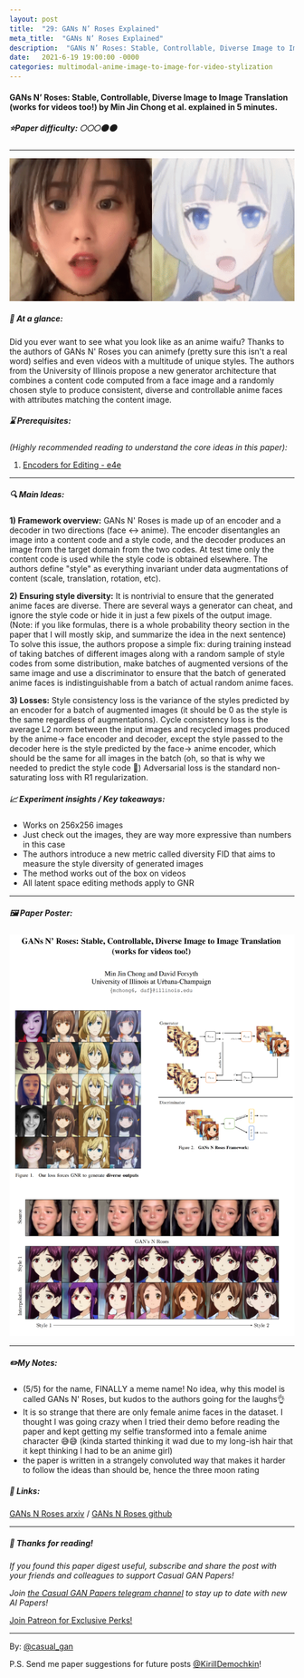 ```yaml
---
layout: post
title:  "29: GANs N’ Roses Explained"
meta_title:  "GANs N’ Roses Explained"
description:  "GANs N’ Roses: Stable, Controllable, Diverse Image to Image Translation by Min Jin Chong et al. explained in 5 minutes."
date:   2021-6-19 19:00:00 -0000
categories: multimodal-anime-image-to-image-for-video-stylization
---
```


#### GANs N’ Roses: Stable, Controllable, Diverse Image to Image Translation (works for videos too!) by Min Jin Chong et al. explained in 5 minutes.

##### ⭐️Paper difficulty: 🌕🌕🌕🌑🌑

***

![GANs N’ Roses by Xintao Wang et al. samples](/assets/images/gnr_teaser.gif "GANs N’ Roses explained")

##### 🎯 At a glance:

Did you ever want to see what you look like as an anime waifu? Thanks to the authors of GANs N' Roses you can animefy (pretty sure this isn't a real word) selfies and even videos with a multitude of unique styles. The authors from the University of Illinois propose a new generator architecture that combines a content code computed from a face image and a randomly chosen style to produce consistent, diverse and controllable anime faces with attributes matching the content image.

##### ⌛️ Prerequisites:

*(Highly recommended reading to understand the core ideas in this paper):*
1. [Encoders for Editing - e4e](https://t.me/casual_gan/25)

***

##### 🔍 Main Ideas:

**1) Framework overview:**
GANs N' Roses is made up of an encoder and a decoder in two directions (face <-> anime). The encoder disentangles an image into a content code and a style code, and the decoder produces an image from the target domain from the two codes. At test time only the content code is used while the style code is obtained elsewhere. The authors define "style" as everything invariant under data augmentations of content (scale, translation, rotation, etc).

**2) Ensuring style diversity:**
It is nontrivial to ensure that the generated anime faces are diverse. There are several ways a generator can cheat, and ignore the style code or hide it in just a few pixels of the output image. (Note: if you like formulas, there is a whole probability theory section in the paper that I will mostly skip, and summarize the idea in the next sentence) To solve this issue, the authors propose a simple fix: during training instead of taking batches of different images along with a random sample of style codes from some distribution, make batches of augmented versions of the same image and use a discriminator to ensure that the batch of generated anime faces is indistinguishable from a batch of actual random anime faces.

**3) Losses:**
Style consistency loss is the variance of the styles predicted by an encoder for a batch of augmented images (it should be 0 as the style is the same regardless of augmentations).
Cycle consistency loss is the average L2 norm between the input images and recycled images produced by the anime-> face encoder and decoder, except the style passed to the decoder here is the style predicted by the face-> anime encoder, which should be the same for all images in the batch (oh, so that is why we needed to predict the style code 🧐)
Adversarial loss is the standard non-saturating loss with R1 regularization.

##### 📈 Experiment insights / Key takeaways:
- Works on 256x256 images
- Just check out the images, they are way more expressive than numbers in this case
- The authors introduce a new metric called diversity FID that aims to measure the style diversity of generated images
- The method works out of the box on videos
- All latent space editing methods apply to GNR

***

##### 🖼️ Paper Poster:

![GANs N’ Roses: Stable, Controllable, Diverse Image to Image Translation paper poster](/assets/images/gnr.png "GANs N Roses Paper Poster")

***

##### ✏️My Notes:
- (5/5) for the name, FINALLY a meme name! No idea, why this model is called GANs N' Roses, but kudos to the authors going for the laughs👌
- It is so strange that there are only female anime faces in the dataset. I thought I was going crazy when I tried their demo before reading the paper and kept getting my selfie transformed into a female anime character 😅😅 (kinda started thinking it wad due to my long-ish hair that it kept thinking I had to be an anime girl)
- the paper is written in a strangely convoluted way that makes it harder to follow the ideas than should be, hence the three moon rating

##### 🔗 Links:
[GANs N Roses arxiv](https://arxiv.org/pdf/2106.06561v1.pdf) / [GANs N Roses github](https://github.com/mchong6/GANsNRoses)

***

##### 👋 Thanks for reading!
*If you found this paper digest useful, subscribe and share the post with your friends and colleagues to support Casual GAN Papers!*

*Join [the Casual GAN Papers telegram channel](https://t.me/joinchat/KeutnzlvetRkZGZi) to stay up to date with new AI Papers!*

<a href="https://www.patreon.com/bePatron?u=53448948" data-patreon-widget-type="become-patron-button">Join Patreon for Exclusive Perks!</a><script async src="https://c6.patreon.com/becomePatronButton.bundle.js"></script>

***

By: [@casual_gan](https://t.me/joinchat/KeutnzlvetRkZGZi)

P.S. Send me paper suggestions for future posts
[@KirillDemochkin](mailto:kdemochkin@gmail.com)!
